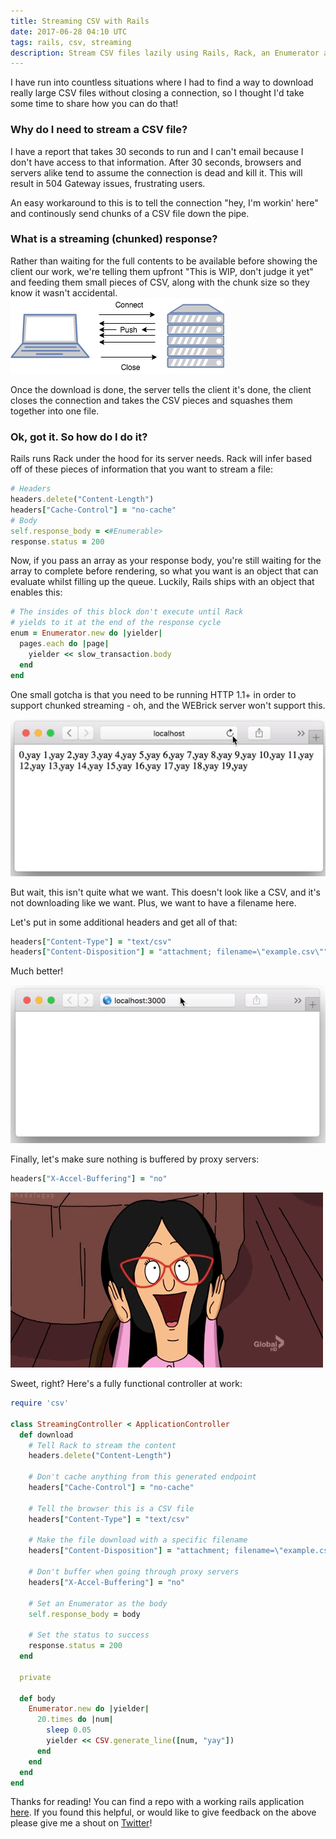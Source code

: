 ```yaml
---
title: Streaming CSV with Rails
date: 2017-06-28 04:10 UTC
tags: rails, csv, streaming
description: Stream CSV files lazily using Rails, Rack, an Enumerator and HTTP headers
---
```


I have run into countless situations where I had to find a way to download
really large CSV files without closing a connection, so I thought I'd take some
time to share how you can do that!

### Why do I need to stream a CSV file?

I have a report that takes 30 seconds to run and I can't email because I don't
have access to that information. After 30 seconds, browsers and servers alike
tend to assume the connection is dead and kill it. This will result in 504
Gateway issues, frustrating users.

An easy workaround to this is to tell the connection "hey, I'm workin' here" and
continously send chunks of a CSV file down the pipe.

### What is a streaming (chunked) response?

Rather than waiting for the full contents to be available before showing the
client our work, we're telling them upfront "This is WIP, don't judge it yet"
and feeding them small pieces of CSV, along with the chunk size so they know it
wasn't accidental.
![Chunked Transfer Diagram](2017-06-28-streaming-csv-with-rails/chunked-transfer.png)

Once the download is done, the server tells the client it's done, the client
closes the connection and takes the CSV pieces and squashes them together into
one file.

### Ok, got it. So how do I do it?

Rails runs Rack under the hood for its server needs. Rack will infer based off
of these pieces of information that you want to stream a file:

```rb
# Headers
headers.delete("Content-Length")
headers["Cache-Control"] = "no-cache"
# Body
self.response_body = <#Enumerable>
response.status = 200
```

Now, if you pass an array as your response body, you're still waiting for the
array to complete before rendering, so what you want is an object that can
evaluate whilst filling up the queue. Luckily, Rails ships with an object that
enables this:

```rb
# The insides of this block don't execute until Rack
# yields to it at the end of the response cycle
enum = Enumerator.new do |yielder|
  pages.each do |page|
    yielder << slow_transaction.body
  end
end
```

One small gotcha is that you need to be running HTTP 1.1+ in order to support
chunked streaming - oh, and the WEBrick server won't support this.

![Screen capture with streaming text](2017-06-28-streaming-csv-with-rails/step-1.gif)

But wait, this isn't quite what we want. This doesn't look like a CSV, and it's
not downloading like we want. Plus, we want to have a filename here.

Let's put in some additional headers and get all of that:

```rb
headers["Content-Type"] = "text/csv"
headers["Content-Disposition"] = "attachment; filename=\"example.csv\""
```

Much better!

![Screen capture with streaming CSV download](2017-06-28-streaming-csv-with-rails/step-2.gif)

Finally, let's make sure nothing is buffered by proxy servers:

```rb
headers["X-Accel-Buffering"] = "no"
```


![Happiness](2017-06-28-streaming-csv-with-rails/happiness.gif)

Sweet, right? Here's a fully functional controller at work:

```rb
require 'csv'

class StreamingController < ApplicationController
  def download
    # Tell Rack to stream the content
    headers.delete("Content-Length")

    # Don't cache anything from this generated endpoint
    headers["Cache-Control"] = "no-cache"

    # Tell the browser this is a CSV file
    headers["Content-Type"] = "text/csv"

    # Make the file download with a specific filename
    headers["Content-Disposition"] = "attachment; filename=\"example.csv\""

    # Don't buffer when going through proxy servers
    headers["X-Accel-Buffering"] = "no"

    # Set an Enumerator as the body
    self.response_body = body

    # Set the status to success
    response.status = 200
  end

  private

  def body
    Enumerator.new do |yielder|
      20.times do |num|
        sleep 0.05
        yielder << CSV.generate_line([num, "yay"])
      end
    end
  end
end
```

Thanks for reading! You can find a repo with a working rails application [here](https://github.com/berfarah/rails-streaming-example). If you found this helpful, or would like to give feedback on the above please give me a shout on [Twitter](https://twitter.com/berfarah)!
